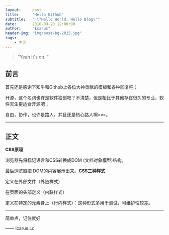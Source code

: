 ```yaml
---
layout:     post
title:      "Hello Github"
subtitle:   " \"Hello World, Hello Blog\""
date:       2016-03-20 12:00:00
author:     "Icarus"
header-img: "img/post-bg-2015.jpg"
tags:
    - 生活
---
```


> “Yeah It's on. ”


## 前言

首先还是感谢下知乎和Github上各位大神贡献的模板和各种回复吧；

开源，这个名词也许是软件独创吧？不清楚，但是相比于其他存在很久的专业，软件天生更适合开源吧；

自由，协作，也许是路人，并且还是热心路人啊=v=。


---

## 正文

**CSS原理**

浏览器先将标记语言和CSS转换成DOM (文档对象模型)结构。 

最后浏览器把 DOM的内容展示出来。**CSS三种样式**

定义在外部文件（外链样式）

在页面的头部定义（内联样式）

定义在特定的元素身上（行内样式）：这种形式多用于测试，可维护性较差。

---
简单点，记住就好

—— Icarus.Lc

